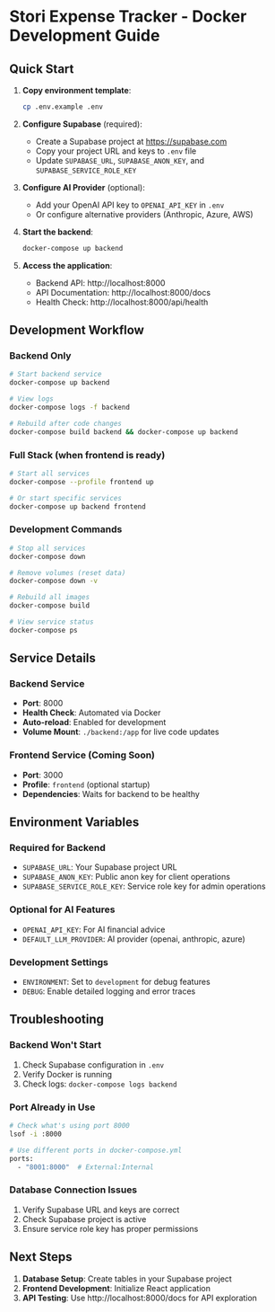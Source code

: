 # Stori Expense Tracker - Docker Development Guide

## Quick Start

1. **Copy environment template**:

   ```bash
   cp .env.example .env
   ```

2. **Configure Supabase** (required):

   - Create a Supabase project at https://supabase.com
   - Copy your project URL and keys to `.env` file
   - Update `SUPABASE_URL`, `SUPABASE_ANON_KEY`, and `SUPABASE_SERVICE_ROLE_KEY`

3. **Configure AI Provider** (optional):

   - Add your OpenAI API key to `OPENAI_API_KEY` in `.env`
   - Or configure alternative providers (Anthropic, Azure, AWS)

4. **Start the backend**:

   ```bash
   docker-compose up backend
   ```

5. **Access the application**:
   - Backend API: http://localhost:8000
   - API Documentation: http://localhost:8000/docs
   - Health Check: http://localhost:8000/api/health

## Development Workflow

### Backend Only

```bash
# Start backend service
docker-compose up backend

# View logs
docker-compose logs -f backend

# Rebuild after code changes
docker-compose build backend && docker-compose up backend
```

### Full Stack (when frontend is ready)

```bash
# Start all services
docker-compose --profile frontend up

# Or start specific services
docker-compose up backend frontend
```

### Development Commands

```bash
# Stop all services
docker-compose down

# Remove volumes (reset data)
docker-compose down -v

# Rebuild all images
docker-compose build

# View service status
docker-compose ps
```

## Service Details

### Backend Service

- **Port**: 8000
- **Health Check**: Automated via Docker
- **Auto-reload**: Enabled for development
- **Volume Mount**: `./backend:/app` for live code updates

### Frontend Service (Coming Soon)

- **Port**: 3000
- **Profile**: `frontend` (optional startup)
- **Dependencies**: Waits for backend to be healthy

## Environment Variables

### Required for Backend

- `SUPABASE_URL`: Your Supabase project URL
- `SUPABASE_ANON_KEY`: Public anon key for client operations
- `SUPABASE_SERVICE_ROLE_KEY`: Service role key for admin operations

### Optional for AI Features

- `OPENAI_API_KEY`: For AI financial advice
- `DEFAULT_LLM_PROVIDER`: AI provider (openai, anthropic, azure)

### Development Settings

- `ENVIRONMENT`: Set to `development` for debug features
- `DEBUG`: Enable detailed logging and error traces

## Troubleshooting

### Backend Won't Start

1. Check Supabase configuration in `.env`
2. Verify Docker is running
3. Check logs: `docker-compose logs backend`

### Port Already in Use

```bash
# Check what's using port 8000
lsof -i :8000

# Use different ports in docker-compose.yml
ports:
  - "8001:8000"  # External:Internal
```

### Database Connection Issues

1. Verify Supabase URL and keys are correct
2. Check Supabase project is active
3. Ensure service role key has proper permissions

## Next Steps

1. **Database Setup**: Create tables in your Supabase project
2. **Frontend Development**: Initialize React application
3. **API Testing**: Use http://localhost:8000/docs for API exploration
